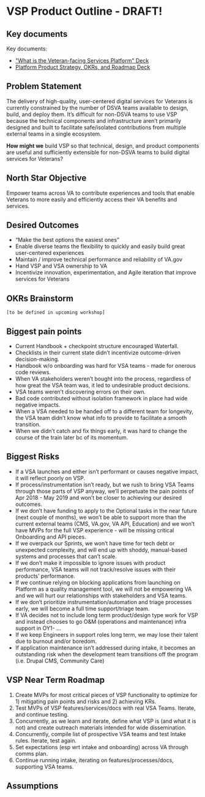# VSP Product Outline - DRAFT!

## Key documents
Key documents:
- ["What is the Veteran-facing Services Platform" Deck](https://docs.google.com/presentation/d/1q2QZIJXH6nSAzdVlANUd1Mt1KVFFiL1uRZgWSsXucJg/edit#slide=id.p1)
- [Platform Product Strategy, OKRs, and Roadmap Deck](https://docs.google.com/presentation/d/1-8LlD8jljlv-C9IIQO1fHDC4ok0NzpJF3nLfwnx5610/edit)

## Problem Statement
The delivery of high-quality, user-centered digital services for Veterans is currently constrained by the number of DSVA teams available to design, build, and deploy them. It’s difficult for non-DSVA teams to use VSP because the technical components and infrastructure aren’t primarily designed and built to facilitate safe/isolated contributions from multiple external teams in a single ecosystem.

**How might we** build VSP so that technical, design, and product components are useful and sufficiently extensible for non-DSVA teams to build digital services for Veterans?

## North Star Objective
Empower teams across VA to contribute experiences and tools that enable Veterans to more easily and efficiently access their VA benefits and services.

## Desired Outcomes
- “Make the best options the easiest ones”
- Enable diverse teams the flexibility to quickly and easily build great user-centered experiences
- Maintain / improve technical performance and reliability of VA.gov
- Hand VSP and VSA ownership to VA 
- Incentivize innovation, experimentation, and Agile iteration that improve services for Veterans

## OKRs Brainstorm

`[to be defined in upcoming workshop]`

## Biggest pain points
- Current Handbook + checkpoint structure encouraged Waterfall.
- Checklists in their current state didn’t incentivize outcome-driven decision-making.
- Handbook w/o onboarding was hard for VSA teams - made for onerous code reviews.
- When VA stakeholders weren’t bought into the process, regardless of how great the VSA team was, it led to undesirable product decisions.
- VSA teams weren’t discovering errors on their own.
- Bad code contributed without isolation framework in place had wide negative impacts.
- When a VSA needed to be handed off to a different team for longevity, the VSA team didn’t know what info to provide to facilitate a smooth transition.
- When we didn’t catch and fix things early, it was hard to change the course of the train later bc of its momentum.

## Biggest Risks
- If a VSA launches and either isn’t performant or causes negative impact, it will reflect poorly on VSP.
- If process/instrumentation isn’t ready, but we rush to bring VSA Teams through those parts of VSP anyway, we’ll perpetuate the pain points of Apr 2018 - May 2019 and won’t be closer to achieving our desired outcomes.
- If we don’t have funding to apply to the Optional tasks in the near future (next couple of months), we won’t be able to support more than the current external teams (CMS, VA.gov, VA API, Education) and we won’t have MVPs for the full VSP experience - will be missing critical Onboarding and API pieces.
- If we overpack our Sprints, we won’t have time for tech debt or unexpected complexity, and will end up with shoddy, manual-based systems and processes that can’t scale.
- If we don’t make it impossible to ignore issues with product performance, VSA teams will not track/resolve issues with their products’ performance.
- If we continue relying on blocking applications from launching on Platform as a quality management tool, we will not be empowering VA and we will hurt our relationships with stakeholders and VSA teams.
- If we don’t prioritize instrumentation/automation and triage processes early, we will become a full time support/triage team.
- If VA decides not to include long term product/design type work for VSP and instead chooses to go O&M (operations and maintenance) infra support in OY1- ...
- If we keep Engineers in support roles long term, we may lose their talent due to burnout and/or boredom.
- If application maintenance isn’t addressed during intake, it becomes an outstanding risk when the development team transitions off the program (i.e. Drupal CMS, Community Care)

## VSP Near Term Roadmap
1) Create MVPs for most critical pieces of VSP functionality to optimize for 1) mitigating pain points and risks and 2) achieving KRs.
1) Test MVPs of VSP features/services/docs with real VSA Teams. Iterate, and continue testing.
1) Concurrently, as we learn and iterate, define what VSP is (and what it is not) and create outreach materials intended for wide dissemination.
1) Concurrently, compile list of prospective VSA teams and test Intake rules. Iterate, test again.
1) Set expectations (esp wrt intake and onboarding) across VA through comms plan.
1) Continue running intake, iterating on features/processes/docs, supporting VSA teams.

## Assumptions
